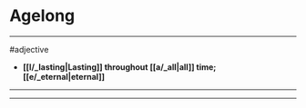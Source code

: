 # Agelong
---
#adjective
- **[[l/_lasting|Lasting]] throughout [[a/_all|all]] time; [[e/_eternal|eternal]]**
---
---
